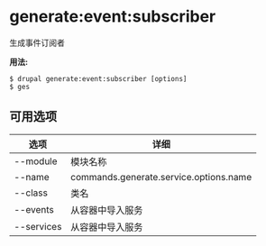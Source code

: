 # generate:event:subscriber
生成事件订阅者

**用法:**
```
$ drupal generate:event:subscriber [options]
$ ges  
```

## 可用选项
选项 | 详细
-------|-------------
--module | 模块名称
--name | commands.generate.service.options.name
--class | 类名
--events | 从容器中导入服务
--services | 从容器中导入服务
